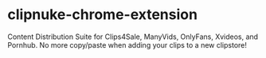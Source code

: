 # clipnuke-chrome-extension
 Content Distribution Suite for Clips4Sale, ManyVids, OnlyFans, Xvideos, and Pornhub. No more copy/paste when adding your clips to a new clipstore!
